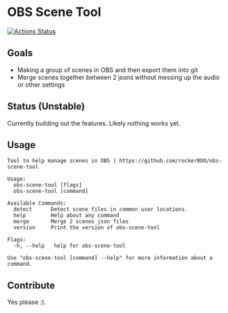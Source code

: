 # OBS Scene Tool

[![Actions Status](https://github.com/rockerBOO/obs-scene-tool/workflows/test/badge.svg)](https://github.com/rockerBOO/obs-scene-tool/actions)

## Goals 
- Making a group of scenes in OBS and then export them into git
- Merge scenes together between 2 jsons without messing up the audio or other settings

## Status (Unstable)

Currently building out the features. Likely nothing works yet. 

## Usage

```
Tool to help manage scenes in OBS | https://github.com/rockerBOO/obs-scene-tool

Usage:
  obs-scene-tool [flags]
  obs-scene-tool [command]

Available Commands:
  detect      Detect scene files in common user locations.
  help        Help about any command
  merge       Merge 2 scenes json files
  version     Print the version of obs-scene-tool

Flags:
  -h, --help   help for obs-scene-tool

Use "obs-scene-tool [command] --help" for more information about a command.
```

## Contribute

Yes please :).

